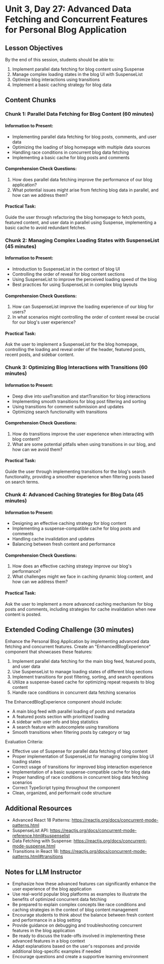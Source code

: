 # Unit 3, Day 27: Advanced Data Fetching and Concurrent Features for Personal Blog Application

## Lesson Objectives
By the end of this session, students should be able to:
1. Implement parallel data fetching for blog content using Suspense
2. Manage complex loading states in the blog UI with SuspenseList
3. Optimize blog interactions using transitions
4. Implement a basic caching strategy for blog data

## Content Chunks

### Chunk 1: Parallel Data Fetching for Blog Content (60 minutes)

#### Information to Present:
- Implementing parallel data fetching for blog posts, comments, and user data
- Optimizing the loading of blog homepage with multiple data sources
- Handling race conditions in concurrent blog data fetching
- Implementing a basic cache for blog posts and comments

#### Comprehension Check Questions:
1. How does parallel data fetching improve the performance of our blog application?
2. What potential issues might arise from fetching blog data in parallel, and how can we address them?

#### Practical Task:
Guide the user through refactoring the blog homepage to fetch posts, featured content, and user data in parallel using Suspense, implementing a basic cache to avoid redundant fetches.

### Chunk 2: Managing Complex Loading States with SuspenseList (45 minutes)

#### Information to Present:
- Introduction to SuspenseList in the context of blog UI
- Controlling the order of reveal for blog content sections
- Using SuspenseList to improve the perceived loading speed of the blog
- Best practices for using SuspenseList in complex blog layouts

#### Comprehension Check Questions:
1. How can SuspenseList improve the loading experience of our blog for users?
2. In what scenarios might controlling the order of content reveal be crucial for our blog's user experience?

#### Practical Task:
Ask the user to implement a SuspenseList for the blog homepage, controlling the loading and reveal order of the header, featured posts, recent posts, and sidebar content.

### Chunk 3: Optimizing Blog Interactions with Transitions (60 minutes)

#### Information to Present:
- Deep dive into useTransition and startTransition for blog interactions
- Implementing smooth transitions for blog post filtering and sorting
- Using transitions for comment submission and updates
- Optimizing search functionality with transitions

#### Comprehension Check Questions:
1. How do transitions improve the user experience when interacting with blog content?
2. What are some potential pitfalls when using transitions in our blog, and how can we avoid them?

#### Practical Task:
Guide the user through implementing transitions for the blog's search functionality, providing a smoother experience when filtering posts based on search terms.

### Chunk 4: Advanced Caching Strategies for Blog Data (45 minutes)

#### Information to Present:
- Designing an effective caching strategy for blog content
- Implementing a suspense-compatible cache for blog posts and comments
- Handling cache invalidation and updates
- Balancing between fresh content and performance

#### Comprehension Check Questions:
1. How does an effective caching strategy improve our blog's performance?
2. What challenges might we face in caching dynamic blog content, and how can we address them?

#### Practical Task:
Ask the user to implement a more advanced caching mechanism for blog posts and comments, including strategies for cache invalidation when new content is posted.

## Extended Coding Challenge (30 minutes)

Enhance the Personal Blog Application by implementing advanced data fetching and concurrent features. Create an "EnhancedBlogExperience" component that showcases these features:

1. Implement parallel data fetching for the main blog feed, featured posts, and user data
2. Use SuspenseList to manage loading states of different blog sections
3. Implement transitions for post filtering, sorting, and search operations
4. Utilize a suspense-based cache for optimizing repeat requests to blog content
5. Handle race conditions in concurrent data fetching scenarios

The EnhancedBlogExperience component should include:
- A main blog feed with parallel loading of posts and metadata
- A featured posts section with prioritized loading
- A sidebar with user info and blog statistics
- A search feature with autocomplete using transitions
- Smooth transitions when filtering posts by category or tag

Evaluation Criteria:
- Effective use of Suspense for parallel data fetching of blog content
- Proper implementation of SuspenseList for managing complex blog UI loading states
- Correct usage of transitions for improved blog interaction experience
- Implementation of a basic suspense-compatible cache for blog data
- Proper handling of race conditions in concurrent blog data fetching scenarios
- Correct TypeScript typing throughout the component
- Clean, organized, and performant code structure

## Additional Resources
- Advanced React 18 Patterns: https://reactjs.org/docs/concurrent-mode-patterns.html
- SuspenseList API: https://reactjs.org/docs/concurrent-mode-reference.html#suspenselist
- Data Fetching with Suspense: https://reactjs.org/docs/concurrent-mode-suspense.html
- Transitions in React 18: https://reactjs.org/docs/concurrent-mode-patterns.html#transitions

## Notes for LLM Instructor
- Emphasize how these advanced features can significantly enhance the user experience of the blog application
- Use real-world popular blog platforms as examples to illustrate the benefits of optimized concurrent data fetching
- Be prepared to explain complex concepts like race conditions and caching strategies in the context of blog content management
- Encourage students to think about the balance between fresh content and performance in a blog setting
- Provide guidance on debugging and troubleshooting concurrent features in the blog application
- Be ready to discuss the trade-offs involved in implementing these advanced features in a blog context
- Adapt explanations based on the user's responses and provide additional blog-specific examples if needed
- Encourage questions and create a supportive learning environment
